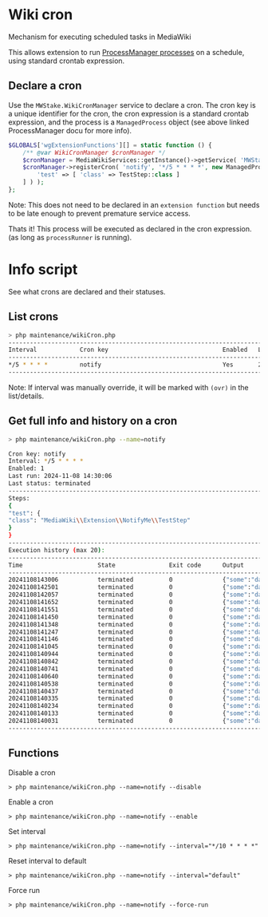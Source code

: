 # Wiki cron
Mechanism for executing scheduled tasks in MediaWiki

This allows extension to run [ProcessManager processes](https://github.com/hallowelt/mwstake-mediawiki-component-processmanager/blob/main/README.md)
 on a schedule, using standard crontab expression.

## Declare a cron

Use the `MWStake.WikiCronManager` service to declare a cron.
The cron key is a unique identifier for the cron, the cron expression is a standard crontab expression,
and the process is a `ManagedProcess` object (see above linked ProcessManager docu for more info).

```php
$GLOBALS['wgExtensionFunctions'][] = static function () {
    /** @var WikiCronManager $cronManager */
    $cronManager = MediaWikiServices::getInstance()->getService( 'MWStake.WikiCronManager' );
    $cronManager->registerCron( 'notify', '*/5 * * * *', new ManagedProcess( [
        'test' => [ 'class' => TestStep::class ]
    ] ) );
};
```
Note: This does not need to be declared in an `extension function` but needs to be late enough to prevent 
premature service access.

Thats it! This process will be executed as declared in the cron expression. (as long as `processRunner` is running).

# Info script

See what crons are declared and their statuses.

## List crons

```bash
> php maintenance/wikiCron.php
--------------------------------------------------------------------------------------------------------------
Interval            Cron key                                Enabled   Last run                 Last Status
--------------------------------------------------------------------------------------------------------------
*/5 * * * *         notify                                  Yes       2024-11-08 14:20:57      terminated
-------------------------------------------------------------------------------------------------------------- 
``` 

Note: If interval was manually override, it will be marked with `(ovr)` in the list/details.

## Get full info and history on a cron
    
```bash
> php maintenance/wikiCron.php --name=notify

Cron key: notify
Interval: */5 * * * *
Enabled: 1
Last run: 2024-11-08 14:30:06
Last status: terminated
--------------------------------------------------------------------------------------------------------------
Steps:
{
"test": {
"class": "MediaWiki\\Extension\\NotifyMe\\TestStep"
}
}
--------------------------------------------------------------------------------------------------------------
Execution history (max 20):
--------------------------------------------------------------------------------------------------------------
Time                     State               Exit code      Output
--------------------------------------------------------------------------------------------------------------
20241108143006           terminated          0              {"some":"data"}
20241108142501           terminated          0              {"some":"data"}
20241108142057           terminated          0              {"some":"data"}
20241108141652           terminated          0              {"some":"data"}
20241108141551           terminated          0              {"some":"data"}
20241108141450           terminated          0              {"some":"data"}
20241108141348           terminated          0              {"some":"data"}
20241108141247           terminated          0              {"some":"data"}
20241108141146           terminated          0              {"some":"data"}
20241108141045           terminated          0              {"some":"data"}
20241108140944           terminated          0              {"some":"data"}
20241108140842           terminated          0              {"some":"data"}
20241108140741           terminated          0              {"some":"data"}
20241108140640           terminated          0              {"some":"data"}
20241108140538           terminated          0              {"some":"data"}
20241108140437           terminated          0              {"some":"data"}
20241108140335           terminated          0              {"some":"data"}
20241108140234           terminated          0              {"some":"data"}
20241108140133           terminated          0              {"some":"data"}
20241108140031           terminated          0              {"some":"data"}
--------------------------------------------------------------------------------------------------------------
```

## Functions

Disable a cron
    
    > php maintenance/wikiCron.php --name=notify --disable

Enable a cron
    
    > php maintenance/wikiCron.php --name=notify --enable

Set interval

    > php maintenance/wikiCron.php --name=notify --interval="*/10 * * * *"

Reset interval to default

    > php maintenance/wikiCron.php --name=notify --interval="default"

Force run

    > php maintenance/wikiCron.php --name=notify --force-run
